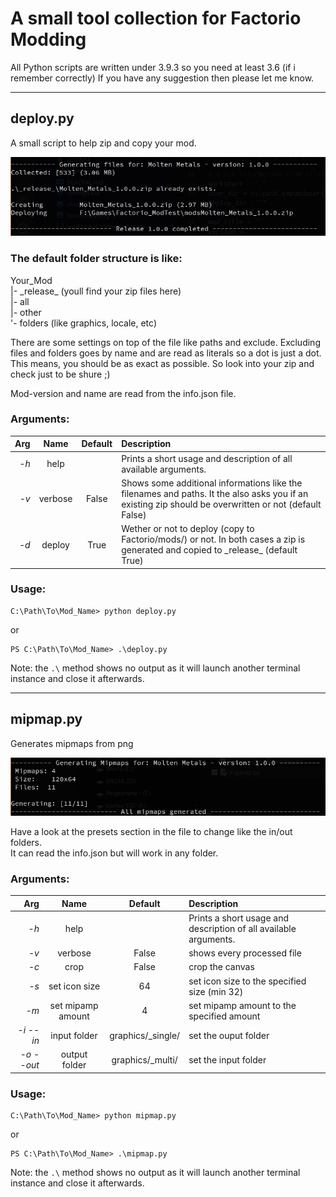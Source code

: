 # A small tool collection for Factorio Modding

All Python scripts are written under 3.9.3 so you need at least 3.6 (if i remember correctly)
If you have any suggestion then please let me know.

---

## deploy.py

A small script to help zip and copy your mod.

![](deploy_01.jpg)

### The default folder structure is like:

Your_Mod  
|- \_release_ (youll find your zip files here)  
|- all   
|- other  
'- folders (like graphics, locale, etc)


There are some settings on top of the file like paths and exclude.
Excluding files and folders goes by name and are read as literals so a dot is just a dot.  
This means, you should be as exact as possible. So look into your zip and check just to be shure ;)

Mod-version and name are read from the info.json file.  

### Arguments:
|Arg|Name|Default|Description|
|-:|:-:|:-:|:-|
|*-h*|help||Prints a short usage and description of all available arguments.|
|*-v*|verbose|False|Shows some additional informations like the filenames and paths. It the also asks you if an existing zip should be overwritten or not (default False)|
|*-d*|deploy|True|Wether or not to deploy (copy to Factorio/mods/) or not. In both cases a zip is generated and copied to \_release_ (default True)

### Usage:  
```
C:\Path\To\Mod_Name> python deploy.py
```
or  
```
PS C:\Path\To\Mod_Name> .\deploy.py
```
Note: the ``.\`` method shows no output as it will launch another terminal instance and close it afterwards.

---

## mipmap.py

Generates mipmaps from png

![](mipmap_01.jpg)

Have a look at the presets section in the file to change like the in/out folders.  
It can read the info.json but will work in any folder.

### Arguments:
|Arg|Name|Default|Description|
|-:|:-:|:-:|:-|
|*-h*|help||Prints a short usage and description of all available arguments.|
|*-v*|verbose|False|shows every processed file|
|*-c*|crop|False|crop the canvas|
|*-s*|set icon size|64|set icon size to the specified size (min 32)|
|*-m*|set mipamp amount|4|set mipamp amount to the specified amount|
|*-i --in*|input folder|graphics/\_single/|set the ouput folder|
|*-o --out*|output folder|graphics/\_multi/|set the input folder|

### Usage:  
```
C:\Path\To\Mod_Name> python mipmap.py
```
or  
```
PS C:\Path\To\Mod_Name> .\mipmap.py
```
Note: the ``.\`` method shows no output as it will launch another terminal instance and close it afterwards.


